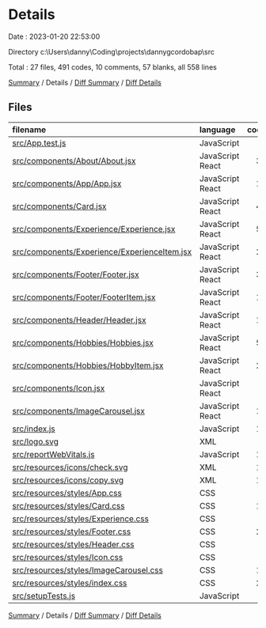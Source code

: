 # Details

Date : 2023-01-20 22:53:00

Directory c:\\Users\\danny\\Coding\\projects\\dannygcordobap\\src

Total : 27 files,  491 codes, 10 comments, 57 blanks, all 558 lines

[Summary](results.md) / Details / [Diff Summary](diff.md) / [Diff Details](diff-details.md)

## Files
| filename | language | code | comment | blank | total |
| :--- | :--- | ---: | ---: | ---: | ---: |
| [src/App.test.js](/src/App.test.js) | JavaScript | 7 | 0 | 2 | 9 |
| [src/components/About/About.jsx](/src/components/About/About.jsx) | JavaScript React | 37 | 0 | 1 | 38 |
| [src/components/App/App.jsx](/src/components/App/App.jsx) | JavaScript React | 19 | 1 | 2 | 22 |
| [src/components/Card.jsx](/src/components/Card.jsx) | JavaScript React | 40 | 0 | 4 | 44 |
| [src/components/Experience/Experience.jsx](/src/components/Experience/Experience.jsx) | JavaScript React | 54 | 0 | 2 | 56 |
| [src/components/Experience/ExperienceItem.jsx](/src/components/Experience/ExperienceItem.jsx) | JavaScript React | 27 | 0 | 3 | 30 |
| [src/components/Footer/Footer.jsx](/src/components/Footer/Footer.jsx) | JavaScript React | 33 | 0 | 5 | 38 |
| [src/components/Footer/FooterItem.jsx](/src/components/Footer/FooterItem.jsx) | JavaScript React | 13 | 0 | 1 | 14 |
| [src/components/Header/Header.jsx](/src/components/Header/Header.jsx) | JavaScript React | 13 | 0 | 2 | 15 |
| [src/components/Hobbies/Hobbies.jsx](/src/components/Hobbies/Hobbies.jsx) | JavaScript React | 54 | 0 | 1 | 55 |
| [src/components/Hobbies/HobbyItem.jsx](/src/components/Hobbies/HobbyItem.jsx) | JavaScript React | 24 | 0 | 3 | 27 |
| [src/components/Icon.jsx](/src/components/Icon.jsx) | JavaScript React | 8 | 0 | 1 | 9 |
| [src/components/ImageCarousel.jsx](/src/components/ImageCarousel.jsx) | JavaScript React | 13 | 0 | 2 | 15 |
| [src/index.js](/src/index.js) | JavaScript | 12 | 3 | 3 | 18 |
| [src/logo.svg](/src/logo.svg) | XML | 1 | 0 | 0 | 1 |
| [src/reportWebVitals.js](/src/reportWebVitals.js) | JavaScript | 12 | 0 | 2 | 14 |
| [src/resources/icons/check.svg](/src/resources/icons/check.svg) | XML | 11 | 1 | 1 | 13 |
| [src/resources/icons/copy.svg](/src/resources/icons/copy.svg) | XML | 11 | 1 | 1 | 13 |
| [src/resources/styles/App.css](/src/resources/styles/App.css) | CSS | 8 | 0 | 1 | 9 |
| [src/resources/styles/Card.css](/src/resources/styles/Card.css) | CSS | 15 | 0 | 3 | 18 |
| [src/resources/styles/Experience.css](/src/resources/styles/Experience.css) | CSS | 3 | 0 | 0 | 3 |
| [src/resources/styles/Footer.css](/src/resources/styles/Footer.css) | CSS | 22 | 0 | 6 | 28 |
| [src/resources/styles/Header.css](/src/resources/styles/Header.css) | CSS | 8 | 0 | 1 | 9 |
| [src/resources/styles/Icon.css](/src/resources/styles/Icon.css) | CSS | 5 | 0 | 0 | 5 |
| [src/resources/styles/ImageCarousel.css](/src/resources/styles/ImageCarousel.css) | CSS | 16 | 0 | 3 | 19 |
| [src/resources/styles/index.css](/src/resources/styles/index.css) | CSS | 24 | 0 | 6 | 30 |
| [src/setupTests.js](/src/setupTests.js) | JavaScript | 1 | 4 | 1 | 6 |

[Summary](results.md) / Details / [Diff Summary](diff.md) / [Diff Details](diff-details.md)